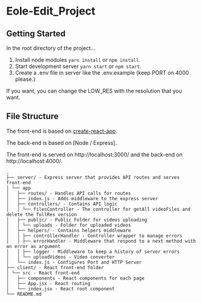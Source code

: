 # Eole-Edit_Project

## Getting Started

In the root directory of the project...

1. Install node modules `yarn install` or `npm install`.
2. Start development server `yarn start` or `npm start`.
3. Create a .env file in server like the .env.example (keep PORT on 4000 please.)

If you want, you can change the LOW_RES with the resolution that you want.

## File Structure

The front-end is based on [create-react-app](https://github.com/facebook/create-react-app).

The back-end is based on [Node / Express].

The front-end is served on http://localhost:3000/ and the back-end on http://localhost:4000/.

```
.
├── server/ - Express server that provides API routes and serves front-end
│ └── app
│   ├── routes/ - Handles API calls for routes
│   ├── index.js - Adds middleware to the express server
│   ├── controllers/ - Contains API logic
│   │ └── filesController - The controller for getAll videoFiles and delete the fullRes version
│   ├── public/ - Public Folder for videos uploading
│   │ └── uploads - Folder for uploaded videos
│   ├── helpers/ - Contains helpers middleware
│   │ ├── controllerHandler - Controller wrapper to manage errors
│   │ ├── errorHandler - Middleware that respond to a next method with an error as argument
│   │ ├── logger - Middleware to keep a history of server errors
│   │ └── uploadVideos - Video converter
│   └── index.js - Configures Port and HTTP Server
├── client/ - React front-end folder
│ └── src - React front-end
│   ├── components - React components for each page
│   ├── App.jsx - React routing
│   └── index.jsx - React root component
└── README.md
```
